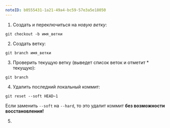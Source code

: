 ```yaml
---
noteID: b0555431-1a21-49a4-bc59-57e3a5e18050
---
```

1. Создать и переключиться на *новую ветку*:
```git
git checkout -b имя_ветки
```

2. Создать ветку:
```git
git branch имя_ветки
```

3. Проверить текущую ветку (выведет список веток и отметит * текущую):
```git
git branch
```

4. Удалить последний локальный коммит:
```git
git reset --soft HEAD~1
```

Если заменить `--soft` на `--hard`, то это удалит коммит **без возможности восстановления!**

5. 